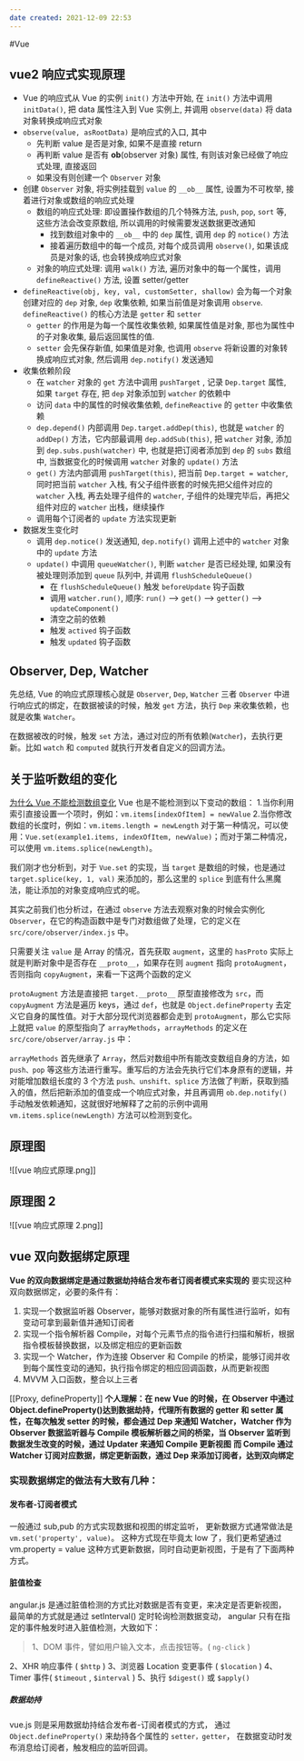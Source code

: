 ```yaml
---
date created: 2021-12-09 22:53
---
```


#Vue

## vue2 响应式实现原理

- Vue 的响应式从 Vue 的实例 `init()` 方法中开始, 在 `init()` 方法中调用 `initData()`, 把 data 属性注入到 Vue 实例上, 并调用 `observe(data)` 将 data 对象转换成响应式对象
- `observe(value, asRootData)` 是响应式的入口, 其中
  - 先判断 value 是否是对象, 如果不是直接 return
  - 再判断 value 是否有 **ob**(observer 对象) 属性, 有则该对象已经做了响应式处理, 直接返回
  - 如果没有则创建一个 `Observer` 对象
- 创建 `Observer` 对象, 将实例挂载到 `value` 的 `__ob__` 属性, 设置为不可枚举, 接着进行对象或数组的响应式处理
  - 数组的响应式处理: 即设置操作数组的几个特殊方法, `push`, `pop`, `sort` 等, 这些方法会改变原数组, 所以调用的时候需要发送数据更改通知
    - 找到数组对象中的 `__ob__` 中的 `dep` 属性, 调用 `dep` 的 `notice()` 方法
    - 接着遍历数组中的每一个成员, 对每个成员调用 `observe()`, 如果该成员是对象的话, 也会转换成响应式对象
  - 对象的响应式处理: 调用 `walk()` 方法, 遍历对象中的每一个属性，调用 `defineReactive()` 方法, 设置 setter/getter
- `defineReactive(obj, key, val, customSetter, shallow)` 会为每一个对象创建对应的 `dep` 对象, `dep` 收集依赖, 如果当前值是对象调用 `observe`. `defineReactive()` 的核心方法是 `getter` 和 `setter`
  - `getter` 的作用是为每一个属性收集依赖, 如果属性值是对象, 那也为属性中的子对象收集, 最后返回属性的值.
  - `setter` 会先保存新值, 如果值是对象, 也调用 `observe` 将新设置的对象转换成响应式对象, 然后调用 `dep.notify()` 发送通知
- 收集依赖阶段
  - 在 `watcher` 对象的 `get` 方法中调用 `pushTarget` , 记录 `Dep.target` 属性, 如果 `target` 存在, 把 `dep` 对象添加到 `watcher` 的依赖中
  - 访问 `data` 中的属性的时候收集依赖, `defineReactive` 的 `getter` 中收集依赖
  - `dep.depend()` 内部调用 `Dep.target.addDep(this)`, 也就是 `watcher` 的 `addDep()` 方法，它内部最调用 `dep.addSub(this)`, 把 `watcher` 对象, 添加到 `dep.subs.push(watcher)` 中, 也就是把订阅者添加到 `dep` 的 `subs` 数组中, 当数据变化的时候调用 `watcher` 对象的 `update()` 方法
  - `get()` 方法内部调用 `pushTarget(this)`, 把当前 `Dep.target = watcher`, 同时把当前 `watcher` 入栈, 有父子组件嵌套的时候先把父组件对应的 `watcher` 入栈, 再去处理子组件的 `watcher`, 子组件的处理完毕后，再把父组件对应的 `watcher` 出栈，继续操作
  - 调用每个订阅者的 `update` 方法实现更新
- 数据发生变化时
  - 调用 `dep.notice()` 发送通知, `dep.notify()` 调用上述中的 `watcher` 对象中的 `update` 方法
  - `update()` 中调用 `queueWatcher()`, 判断 `watcher` 是否已经处理, 如果没有被处理则添加到 `queue` 队列中, 并调用 `flushScheduleQueue()`
    - 在 `flushScheduleQueue()` 触发 `beforeUpdate` 钩子函数
    - 调用 `watcher.run()`, 顺序: `run()` --> `get()` --> `getter()` --> `updateComponent()`
    - 清空之前的依赖
    - 触发 `actived` 钩子函数
    - 触发 `updated` 钩子函数

## Observer, Dep, Watcher

先总结, Vue 的响应式原理核心就是 `Observer`, `Dep`, `Watcher` 三者
`Observer` 中进行响应式的绑定，在数据被读的时候，触发 `get` 方法，执行 `Dep` 来收集依赖，也就是收集 `Watcher`。

在数据被改的时候，触发 `set` 方法，通过对应的所有依赖(`Watcher`)，去执行更新。比如 `watch` 和 `computed` 就执行开发者自定义的回调方法。

## 关于监听数组的变化

[为什么 Vue 不能检测数组变化](https://juejin.cn/post/6844903917898186766)
Vue 也是不能检测到以下变动的数组：
1.当你利用索引直接设置一个项时，例如：`vm.items[indexOfItem] = newValue`
2.当你修改数组的长度时，例如：`vm.items.length = newLength`
对于第一种情况，可以使用：`Vue.set(example1.items, indexOfItem, newValue)`；而对于第二种情况，可以使用 `vm.items.splice(newLength)`。

我们刚才也分析到，对于 `Vue.set` 的实现，当 `target` 是数组的时候，也是通过 `target.splice(key, 1, val)` 来添加的，那么这里的 `splice` 到底有什么黑魔法，能让添加的对象变成响应式的呢。

其实之前我们也分析过，在通过 `observe` 方法去观察对象的时候会实例化 `Observer`，在它的构造函数中是专门对数组做了处理，它的定义在 `src/core/observer/index.js` 中。

只需要关注 `value` 是 Array 的情况，首先获取 `augment`，这里的 `hasProto` 实际上就是判断对象中是否存在 `__proto__`，如果存在则 `augment` 指向 `protoAugment`， 否则指向 `copyAugment`，来看一下这两个函数的定义

`protoAugment` 方法是直接把 `target.__proto__` 原型直接修改为 `src`，而 `copyAugment` 方法是遍历 keys，通过 `def`，也就是 `Object.defineProperty` 去定义它自身的属性值。对于大部分现代浏览器都会走到 `protoAugment`，那么它实际上就把 `value` 的原型指向了 `arrayMethods`，`arrayMethods` 的定义在 `src/core/observer/array.js` 中：

`arrayMethods` 首先继承了 `Array`，然后对数组中所有能改变数组自身的方法，如 `push、pop` 等这些方法进行重写。重写后的方法会先执行它们本身原有的逻辑，并对能增加数组长度的 3 个方法 `push、unshift、splice` 方法做了判断，获取到插入的值，然后把新添加的值变成一个响应式对象，并且再调用 `ob.dep.notify()` 手动触发依赖通知，这就很好地解释了之前的示例中调用 `vm.items.splice(newLength)` 方法可以检测到变化。

## 原理图

![[vue 响应式原理.png]]

## 原理图 2

![[vue 响应式原理 2.png]]

## vue 双向数据绑定原理

**Vue 的双向数据绑定是通过数据劫持结合发布者订阅者模式来实现的**
要实现这种双向数据绑定，必要的条件有：

1. 实现一个数据监听器 Observer，能够对数据对象的所有属性进行监听，如有变动可拿到最新值并通知订阅者
2. 实现一个指令解析器 Compile，对每个元素节点的指令进行扫描和解析，根据指令模板替换数据，以及绑定相应的更新函数
3. 实现一个 Watcher，作为连接 Observer 和 Compile 的桥梁，能够订阅并收到每个属性变动的通知，执行指令绑定的相应回调函数，从而更新视图
4. MVVM 入口函数，整合以上三者

[[Proxy, defineProperty]]
**个人理解：在 new Vue 的时候，在 Observer 中通过 Object.defineProperty()达到数据劫持，代理所有数据的 getter 和 setter 属性，在每次触发 setter 的时候，都会通过 Dep 来通知 Watcher，Watcher 作为 Observer 数据监听器与 Compile 模板解析器之间的桥梁，当 Observer 监听到数据发生改变的时候，通过 Updater 来通知 Compile 更新视图**
**而 Compile 通过 Watcher 订阅对应数据，绑定更新函数，通过 Dep 来添加订阅者，达到双向绑定**

### 实现数据绑定的做法有大致有几种：

#### 发布者-订阅者模式

一般通过 sub,pub 的方式实现数据和视图的绑定监听，
更新数据方式通常做法是 `vm.set('property', value)`。
这种方式现在毕竟太 low 了，我们更希望通过 vm.property = value 这种方式更新数据，同时自动更新视图，于是有了下面两种方式。

#### 脏值检查

angular.js 是通过脏值检测的方式比对数据是否有变更，来决定是否更新视图，
最简单的方式就是通过 setInterval() 定时轮询检测数据变动，
angular 只有在指定的事件触发时进入脏值检测，大致如下：

> 1、DOM 事件，譬如用户输入文本，点击按钮等。( `ng-click` )

2、XHR 响应事件 ( `$http` )
3、浏览器 Location 变更事件 ( `$location` )
4、Timer 事件( `$timeout` , `$interval` )
5、执行 `$digest()` 或 `$apply()`

##### 数据劫持

vue.js 则是采用数据劫持结合发布者-订阅者模式的方式，
通过 `Object.defineProperty()` 来劫持各个属性的 `setter，getter`，
在数据变动时发布消息给订阅者，触发相应的监听回调。
